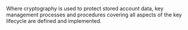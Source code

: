 Where cryptography is used to protect stored account data, key management processes and procedures covering all aspects of the key lifecycle are defined and implemented.

